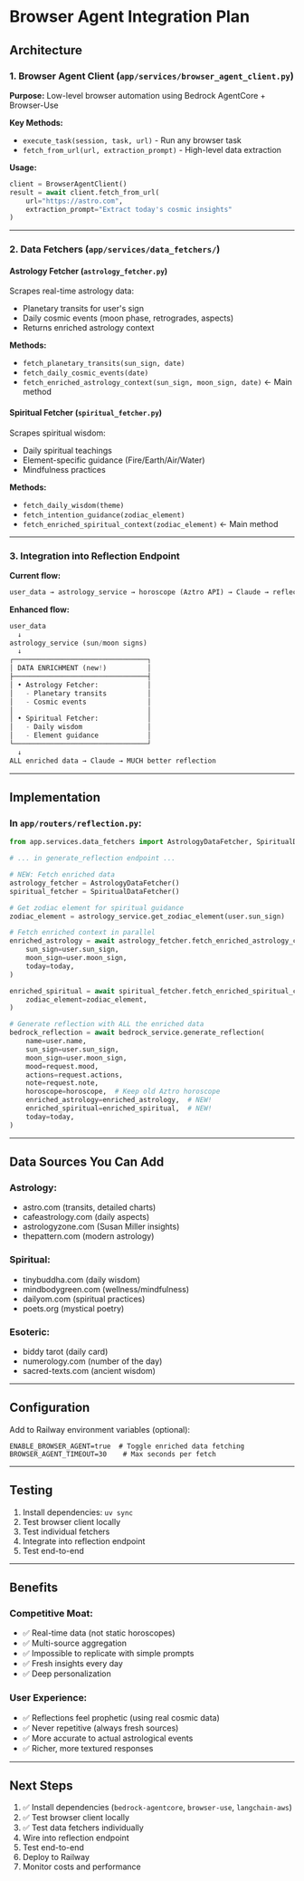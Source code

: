# Browser Agent Integration Plan

## Architecture

### 1. Browser Agent Client (`app/services/browser_agent_client.py`)
**Purpose:** Low-level browser automation using Bedrock AgentCore + Browser-Use

**Key Methods:**
- `execute_task(session, task, url)` - Run any browser task
- `fetch_from_url(url, extraction_prompt)` - High-level data extraction

**Usage:**
```python
client = BrowserAgentClient()
result = await client.fetch_from_url(
    url="https://astro.com",
    extraction_prompt="Extract today's cosmic insights"
)
```

---

### 2. Data Fetchers (`app/services/data_fetchers/`)

#### **Astrology Fetcher** (`astrology_fetcher.py`)
Scrapes real-time astrology data:
- Planetary transits for user's sign
- Daily cosmic events (moon phase, retrogrades, aspects)
- Returns enriched astrology context

**Methods:**
- `fetch_planetary_transits(sun_sign, date)`
- `fetch_daily_cosmic_events(date)`
- `fetch_enriched_astrology_context(sun_sign, moon_sign, date)` ← Main method

#### **Spiritual Fetcher** (`spiritual_fetcher.py`)
Scrapes spiritual wisdom:
- Daily spiritual teachings
- Element-specific guidance (Fire/Earth/Air/Water)
- Mindfulness practices

**Methods:**
- `fetch_daily_wisdom(theme)`
- `fetch_intention_guidance(zodiac_element)`
- `fetch_enriched_spiritual_context(zodiac_element)` ← Main method

---

### 3. Integration into Reflection Endpoint

**Current flow:**
```python
user_data → astrology_service → horoscope (Aztro API) → Claude → reflection
```

**Enhanced flow:**
```python
user_data 
  ↓
astrology_service (sun/moon signs)
  ↓
┌─────────────────────────────────┐
│ DATA ENRICHMENT (new!)          │
├─────────────────────────────────┤
│ • Astrology Fetcher:            │
│   - Planetary transits          │
│   - Cosmic events               │
│                                 │
│ • Spiritual Fetcher:            │
│   - Daily wisdom                │
│   - Element guidance            │
└─────────────────────────────────┘
  ↓
ALL enriched data → Claude → MUCH better reflection
```

---

## Implementation

### In `app/routers/reflection.py`:

```python
from app.services.data_fetchers import AstrologyDataFetcher, SpiritualDataFetcher

# ... in generate_reflection endpoint ...

# NEW: Fetch enriched data
astrology_fetcher = AstrologyDataFetcher()
spiritual_fetcher = SpiritualDataFetcher()

# Get zodiac element for spiritual guidance
zodiac_element = astrology_service.get_zodiac_element(user.sun_sign)

# Fetch enriched context in parallel
enriched_astrology = await astrology_fetcher.fetch_enriched_astrology_context(
    sun_sign=user.sun_sign,
    moon_sign=user.moon_sign,
    today=today,
)

enriched_spiritual = await spiritual_fetcher.fetch_enriched_spiritual_context(
    zodiac_element=zodiac_element,
)

# Generate reflection with ALL the enriched data
bedrock_reflection = await bedrock_service.generate_reflection(
    name=user.name,
    sun_sign=user.sun_sign,
    moon_sign=user.moon_sign,
    mood=request.mood,
    actions=request.actions,
    note=request.note,
    horoscope=horoscope,  # Keep old Aztro horoscope
    enriched_astrology=enriched_astrology,  # NEW!
    enriched_spiritual=enriched_spiritual,  # NEW!
    today=today,
)
```

---

## Data Sources You Can Add

### Astrology:
- astro.com (transits, detailed charts)
- cafeastrology.com (daily aspects)
- astrologyzone.com (Susan Miller insights)
- thepattern.com (modern astrology)

### Spiritual:
- tinybuddha.com (daily wisdom)
- mindbodygreen.com (wellness/mindfulness)
- dailyom.com (spiritual practices)
- poets.org (mystical poetry)

### Esoteric:
- biddy tarot (daily card)
- numerology.com (number of the day)
- sacred-texts.com (ancient wisdom)

---

## Configuration

Add to Railway environment variables (optional):
```
ENABLE_BROWSER_AGENT=true  # Toggle enriched data fetching
BROWSER_AGENT_TIMEOUT=30    # Max seconds per fetch
```

---

## Testing

1. Install dependencies: `uv sync`
2. Test browser client locally
3. Test individual fetchers
4. Integrate into reflection endpoint
5. Test end-to-end

---

## Benefits

### **Competitive Moat:**
- ✅ Real-time data (not static horoscopes)
- ✅ Multi-source aggregation
- ✅ Impossible to replicate with simple prompts
- ✅ Fresh insights every day
- ✅ Deep personalization

### **User Experience:**
- ✅ Reflections feel prophetic (using real cosmic data)
- ✅ Never repetitive (always fresh sources)
- ✅ More accurate to actual astrological events
- ✅ Richer, more textured responses

---

## Next Steps

1. ✅ Install dependencies (`bedrock-agentcore`, `browser-use`, `langchain-aws`)
2. ✅ Test browser client locally
3. ✅ Test data fetchers individually
4. Wire into reflection endpoint
5. Test end-to-end
6. Deploy to Railway
7. Monitor costs and performance

